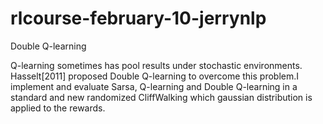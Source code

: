 # rlcourse-february-10-jerrynlp
Double Q-learning


Q-learning sometimes has pool results under stochastic environments. Hasselt[2011] proposed Double Q-learning to overcome this problem.I implement and evaluate Sarsa, Q-learning and Double Q-learning in a standard and new randomized CliffWalking which gaussian distribution is applied to the rewards.
